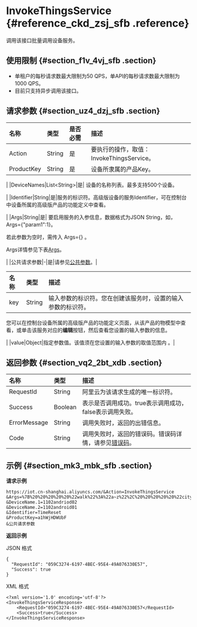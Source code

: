 # InvokeThingsService {#reference_ckd_zsj_sfb .reference}

调用该接口批量调用设备服务。

## 使用限制 {#section_f1v_4vj_sfb .section}

-   单租户的每秒请求数最大限制为50 QPS，单API的每秒请求数最大限制为1000 QPS。
-   目前只支持异步调用该接口。

## 请求参数 {#section_uz4_dzj_sfb .section}

|名称|类型|是否必需|描述|
|:-|:-|:---|:-|
|Action|String|是|要执行的操作，取值：InvokeThingsService。|
|ProductKey|String|是| 设备所隶属的产品Key。

 |
|DeviceNames|List<String\>|是| 设备的名称列表。最多支持500个设备。

 |
|Identifier|String|是|服务的标识符。高级版设备的服务Identifier，可在控制台中设备所属的高级版产品的功能定义中查看。

|
|Args|String|是| 要启用服务的入参信息，数据格式为JSON String，如， Args=\{"param1":1\}。

 若此参数为空时，需传入 Args=\{\} 。

 Args详情参见下表[Args](intl.zh-CN/云端开发指南/云端API参考/设备管理/InvokeThingService.md#table_gzl_z1t_xdb)。

 |
|公共请求参数|-|是|请参见[公共参数](intl.zh-CN/云端开发指南/云端API参考/公共参数.md#)。|

|名称|类型|描述|
|:-|:-|:-|
|key|String| 输入参数的标识符。您在创建该服务时，设置的输入参数的标识符。

 您可以在控制台设备所属的高级版产品的功能定义页面，从该产品的物模型中查看，或单击该服务对应的**编辑**按钮，然后查看您设置的输入参数的信息。

 |
|value|Object|指定参数值。该值须在您设置的输入参数的取值范围内 。|

## 返回参数 {#section_vq2_2bt_xdb .section}

|名称|类型|描述|
|:-|:-|:-|
|RequestId|String|阿里云为该请求生成的唯一标识符。|
|Success|Boolean|表示是否调用成功。true表示调用成功，false表示调用失败。|
|ErrorMessage|String|调用失败时，返回的出错信息。|
|Code|String|调用失败时，返回的错误码。错误码详情，请参见[错误码](intl.zh-CN/云端开发指南/云端API参考/错误码.md#)。|

## 示例 {#section_mk3_mbk_sfb .section}

**请求示例**

```
https://iot.cn-shanghai.aliyuncs.com/&Action=InvokeThingsService
&Args=%7B%20%20%20%20%20%22walk%22%3A%22a~z%22%2C%20%20%20%20%20%22city%22%3A%22shanghai%22%20%7D
&DeviceName.1=1102andriod02
&DeviceName.2=1102android01
&Identifier=TimeReset
&ProductKey=a1hWjHDWUbF
&公共请求参数
```

**返回示例**

JSON 格式

```
{
  "RequestId": "059C3274-6197-4BEC-95E4-49A076330E57",
  "Success": true
}
```

XML 格式

```
<?xml version='1.0' encoding='utf-8'?>
<InvokeThingsServiceResponse>
    <RequestId>"059C3274-6197-4BEC-95E4-49A076330E57</RequestId>
    <Success>true</Success>
</InvokeThingsServiceResponse>
```

